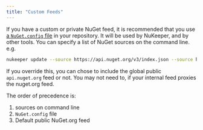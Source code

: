 ```yaml
---
title: "Custom Feeds"
---
```


If you have a custom or private NuGet feed, it is recommended that you use [a `NuGet.config` file](https://docs.microsoft.com/en-us/nuget/reference/nuget-config-file#packagesources) in your repository. It will be used by NuKeeper, and by other tools. You can specify a list of NuGet sources on the command line. e.g.

```sh
nukeeper update --source https://api.nuget.org/v3/index.json --source http://packages.mycompany.com/nugetfeed
```

If you override this, you can chose to include the global public `api.nuget.org` feed or not. You may not need to, if your internal feed proxies the nuget.org feed.

The order of precedence is:
 1) sources on command line
 2) `NuGet.config` file
 3) Default public NuGet.org feed